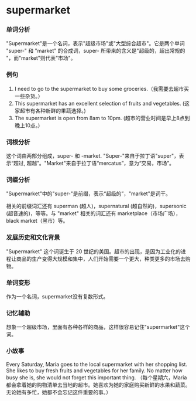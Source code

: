 # supermarket

### 单词分析

  

"Supermarket"是一个名词，表示"超级市场"或"大型综合超市"。它是两个单词 "super-" 和 "market" 的合成词，super- 所带来的含义是"超级的，超出常规的 "，而"market"则代表"市场"。

  

### 例句

  

1.  I need to go to the supermarket to buy some groceries.（我需要去超市买一些杂货。）
2.  This supermarket has an excellent selection of fruits and vegetables. (这家超市有各种新鲜的果蔬选择。)
3.  The supermarket is open from 8am to 10pm. (超市的营业时间是早上8点到晚上10点。)

  

### 词根分析

  

这个词由两部分组成，super- 和 -market. "Super-"来自于拉丁语"super"，表示“超过, 超越”。"Market"来自于拉丁语“mercatus”，意为“交易，市场”。

  

### 词缀分析

  

"Supermarket"中的"super-"是前缀，表示“超级的”，"market"是词干。

  

相关的前缀词汇还有 superman (超人)，supernatural (超自然的)，supersonic (超音速的)，等等。与 "market" 相关的词汇还有 marketplace（市场广场）， black market（黑市）等。

  

### 发展历史和文化背景

  

"Supermarket" 这个词诞生于 20 世纪的美国。超市的出现，是因为工业化的进程让商品的生产变得大规模和集中，人们开始需要一个更大，种类更多的市场去购物。

  

### 单词变形

  

作为一个名词，supermarket没有复数形式。

  

### 记忆辅助

  

想象一个超级市场，里面有各种各样的商品，这样很容易记住"supermarket"这个词。

  

### 小故事

  

Every Saturday, Maria goes to the local supermarket with her shopping list. She likes to buy fresh fruits and vegetables for her family. No matter how busy she is, she would not forget this important thing. （每个星期六，Maria都会拿着她的购物清单去当地的超市。她喜欢为她的家庭购买新鲜的水果和蔬菜。无论她有多忙，她都不会忘记这件重要的事。）

